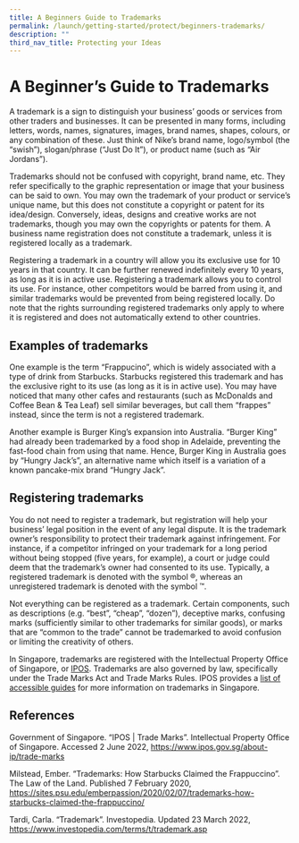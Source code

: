 ```yaml
---
title: A Beginners Guide to Trademarks
permalink: /launch/getting-started/protect/beginners-trademarks/
description: ""
third_nav_title: Protecting your Ideas
---
```

# A Beginner’s Guide to Trademarks 

 

A trademark is a sign to distinguish your business’ goods or services from other traders and businesses. It can be presented in many forms, including letters, words, names, signatures, images, brand names, shapes, colours, or any combination of these. Just think of Nike’s brand name, logo/symbol (the “swish”), slogan/phrase (“Just Do It”), or product name (such as “Air Jordans”). 

 

Trademarks should not be confused with copyright, brand name, etc. They refer specifically to the graphic representation or image that your business can be said to own. You may own the trademark of your product or service’s unique name, but this does not constitute a copyright or patent for its idea/design. Conversely, ideas, designs and creative works are not trademarks, though you may own the copyrights or patents for them. A business name registration does not constitute a trademark, unless it is registered locally as a trademark. 

 

Registering a trademark in a country will allow you its exclusive use for 10 years in that country. It can be further renewed indefinitely every 10 years, as long as it is in active use. Registering a trademark allows you to control its use. For instance, other competitors would be barred from using it, and similar trademarks would be prevented from being registered locally. Do note that the rights surrounding registered trademarks only apply to where it is registered and does not automatically extend to other countries. 

## Examples of trademarks
 

One example is the term “Frappucino”, which is widely associated with a type of drink from Starbucks. Starbucks registered this trademark and has the exclusive right to its use (as long as it is in active use). You may have noticed that many other cafes and restaurants (such as McDonalds and Coffee Bean & Tea Leaf) sell similar beverages, but call them “frappes” instead, since the term is not a registered trademark. 

 

Another example is Burger King’s expansion into Australia. “Burger King” had already been trademarked by a food shop in Adelaide, preventing the fast-food chain from using that name. Hence, Burger King in Australia goes by “Hungry Jack’s”, an alternative name which itself is a variation of a known pancake-mix brand “Hungry Jack”. 

 ## Registering trademarks

You do not need to register a trademark, but registration will help your business’ legal position in the event of any legal dispute. It is the trademark owner’s responsibility to protect their trademark against infringement. For instance, if a competitor infringed on your trademark for a long period without being stopped (five years, for example), a court or judge could deem that the trademark’s owner had consented to its use. Typically, a registered trademark is denoted with the symbol ®, whereas an unregistered trademark is denoted with the symbol ™. 

 

Not everything can be registered as a trademark. Certain components, such as descriptions (e.g. “best”, “cheap”, “dozen”), deceptive marks, confusing marks (sufficiently similar to other trademarks for similar goods), or marks that are “common to the trade” cannot be trademarked to avoid confusion or limiting the creativity of others. 

 

In Singapore, trademarks are registered with the Intellectual Property Office of Singapore, or [IPOS](https://www.ipos.gov.sg/). Trademarks are also governed by law, specifically under the Trade Marks Act and Trade Marks Rules. IPOS provides a [list of accessible guides](https://www.ipos.gov.sg/about-ip/trade-marks/managing-trade-marks/guides) for more information on trademarks in Singapore. 

 

 

## References 

 

Government of Singapore. “IPOS | Trade Marks”. Intellectual Property Office of Singapore. Accessed 2 June 2022, https://www.ipos.gov.sg/about-ip/trade-marks  

 

Milstead, Ember. “Trademarks: How Starbucks Claimed the Frappuccino”. The Law of the Land. Published 7 February 2020, https://sites.psu.edu/emberpassion/2020/02/07/trademarks-how-starbucks-claimed-the-frappuccino/  

 

Tardi, Carla. “Trademark”. Investopedia. Updated 23 March 2022, https://www.investopedia.com/terms/t/trademark.asp  

 